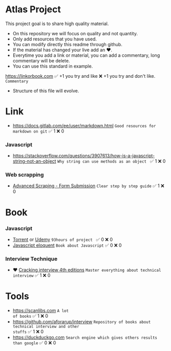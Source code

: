 # Atlas Project
This project goal is to share high quality material.
- On this repository we will focus on quality and not quantity.
- Only add resources that you have used.
- You can modify directly this readme through github.
- If the material has changed your live add an :heart:.
- Everytime you add a link or material, you can add a commentary, long commentary will be delete.
- You can use this standard in example.

https://linkorbook.com :white_check_mark: +1 you try and like :x: +1 you try and don't like.
<code>Commentary</code> 

- Structure of this file will evolve.
  
# Link
* https://docs.gitlab.com/ee/user/markdown.html
<code>Good resources for markdown on git</code> :white_check_mark: 1 :x: 0
### Javascript
* https://stackoverflow.com/questions/3907613/how-is-a-javascript-string-not-an-object <code>Why string can use methods as an object </code> :white_check_mark: 1 :x: 0
### Web scrapping
* [Advanced Scraping - Form Submission](http://jonathansoma.com/lede/foundations-2017/classes/adv-scraping/advanced-scraping-form-submission/) <code>Clear step by step guide</code> :white_check_mark: 1 :x: 0

# Book
### Javascript
* [Torrent](https://scanlibs.com/complete-javascript-course-build-projects/) or [Udemy](https://www.udemy.com/course/the-complete-javascript-course/) <code>93hours of project </code> :white_check_mark: 0 :x: 0
* [Javascript eloquent](https://eloquentjavascript.net/Eloquent_JavaScript.pdf) <code>Book about Javascript</code> :white_check_mark: 0 :x: 0
### Interview Technique
* :heart: [Cracking interview 4th editions](https://github.com/aforarup/interview/blob/master/Interview%20Books/Cracking%20the%20Coding%20Interview%204th%20edition.pdf) <code>Master everything about technical interview</code> :white_check_mark: 1 :x: 0

# Tools
* https://scanlibs.com <code>A lot of books</code> :white_check_mark: 1 :x: 0
* https://github.com/aforarup/interview  <code>Repository of books about technical interview and other stuffs</code> :white_check_mark: 1 :x: 0
* https://duckduckgo.com <code>Search engine which gives others results than google</code> :white_check_mark: 0 :x: 0
